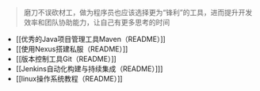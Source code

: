 > 磨刀不误砍材工，做为程序员也应该选择更为“锋利”的工具，进而提升开发效率和团队协助能力，让自己有更多思考的时间

*  [[优秀的Java项目管理工具Maven（README）]]
* [[使用Nexus搭建私服（README）]]
* [[版本控制工具Git（README）]]
* [[Jenkins自动化构建与持续集成（README）]]]
* [[linux操作系统教程（README）]]
